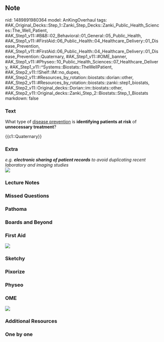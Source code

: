 ## Note
nid: 1489891980364
model: AnKingOverhaul
tags: #AK_Original_Decks::Step_1::Zanki_Step_Decks::Zanki_Public_Health_Sciences::The_Well_Patient, #AK_Step1_v11::#B&B::02_Behavioral::01_General::05_Public_Health, #AK_Step1_v11::#FirstAid::06_Public_Health::04_Healthcare_Delivery::01_Disease_Prevention, #AK_Step1_v11::#FirstAid::06_Public_Health::04_Healthcare_Delivery::01_Disease_Prevention::Quaternary, #AK_Step1_v11::#OME_banner, #AK_Step1_v11::#Physeo::10_Public_Health_Sciences::07_Healthcare_Delivery, #AK_Step1_v11::^Systems::Biostats::TheWellPatient, #AK_Step2_v11::!Shelf::IM::no_dupes, #AK_Step2_v11::#Resources_by_rotation::biostats::dorian::other, #AK_Step2_v11::#Resources_by_rotation::biostats::zanki::step1_biostats, #AK_Step2_v11::Original_decks::Dorian::im::biostats::other, #AK_Step2_v11::Original_decks::Zanki_Step_2::Biostats::Step_1_Biostats
markdown: false

### Text
What type of <u>disease prevention</u> is <b>identifying patients
at risk</b> of <b>unnecessary treatment</b>?
<div>
  {{c1::Quaternary}}
</div>

### Extra
<div>
  <i>e.g. <b>electronic sharing of patient records</b> to avoid
  duplicating recent laboratory and imaging studies</i>
</div><img src="paste-277789894770949.jpg">

### Lecture Notes


### Missed Questions


### Pathoma


### Boards and Beyond


### First Aid
<img src="tmpyk5ZVU.png">

### Sketchy


### Pixorize


### Physeo


### OME
<div class="ome-widget">
  <a href="https://onlinemeded.org?ref=anki"><img src=
  "_OME_AnkiFlashcards_General_3.png"></a>
</div>

### Additional Resources


### One by one

